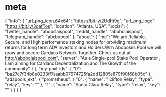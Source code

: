 # meta
{
	"info": {
		"url_png_icon_64x64": "https://bit.ly/2UdHt9g",
		"url_png_logo": "https://bit.ly/3oafTos",
		"location": "Atlanta, USA",
		"social": {
			"twitter_handle": "abobolaispool",
			"reddit_handle": "abobolaispool",
			"telegram_handle": "abobopool"
		},
		"about": {
			"me": "We are Reliable, Secure, and High performance staking nodes for providing maximum returns for long term ADA investors and Holders.With Abobolais Pool we will grow and secure Cardano Network Together. Check us out at http://abobolaispool.com",
			"server": "As a Single-pool Stake Pool Operator , I am aiming for Cardano Decentralization and The Growth of the community"
		}
	},
	"my-pool-ids": {
		"0": "ba27c7f34b8e0233ff7aaabb07974725fa2dd12805e879f90f68b05c"
	},
	"adapools_ext": {
		"prometheus": {
			"0": {
				"name": " Clifton Relay",
				"type": "relay",
				"key": ""
			},
			"1": {
				"name": "Santa Clara Relay",
				"type": "relay",
				"key": ""
			}
		}
	}
}
